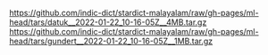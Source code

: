https://github.com/indic-dict/stardict-malayalam/raw/gh-pages/ml-head/tars/datuk__2022-01-22_10-16-05Z__4MB.tar.gz  
https://github.com/indic-dict/stardict-malayalam/raw/gh-pages/ml-head/tars/gundert__2022-01-22_10-16-05Z__1MB.tar.gz  
